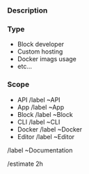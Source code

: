 ### Description

<!-- Add a textual description of the missing documentation. -->

### Type

<!-- What type of documentation is missing? -->

- Block developer
- Custom hosting
- Docker imags usage
- etc…

### Scope

<!-- Remove the ones that don’t apply. -->

- API /label ~API
- App /label ~App
- Block /label ~Block
- CLI /label ~CLI
- Docker /label ~Docker
- Editor /label ~Editor

/label ~Documentation

/estimate 2h
